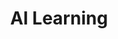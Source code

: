 ---
title: AI Learning
description: "These are a couple of learning goals I would like to achieve 
in the field of artificial intelligence."
github_url: https://github.com/Bukkaraya/AI-Learning-Goals
---